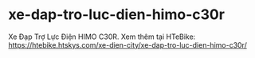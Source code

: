 # xe-dap-tro-luc-dien-himo-c30r
Xe Đạp Trợ Lực Điện HIMO C30R. Xem thêm tại HTeBike: https://htebike.htskys.com/xe-dien-city/xe-dap-tro-luc-dien-himo-c30r/
